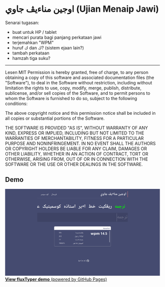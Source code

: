 # اوجين مناءيڤ جاوي (Ujian Menaip Jawi)



Senarai tugasan:
- buat untuk HP / tablet
- mencari purata bagi panjang perkataan jawi
- terjemahkan "WPM"
- huruf ك dan ڬ? (sistem ejaan lain?)
- tambah perkataan
- hamzah tiga suku?


------

Lesen MIT
Permission is hereby granted, free of charge, to any person obtaining a copy
of this software and associated documentation files (the "Software"), to deal
in the Software without restriction, including without limitation the rights
to use, copy, modify, merge, publish, distribute, sublicense, and/or sell
copies of the Software, and to permit persons to whom the Software is
furnished to do so, subject to the following conditions:

The above copyright notice and this permission notice shall be included in all
copies or substantial portions of the Software.

THE SOFTWARE IS PROVIDED "AS IS", WITHOUT WARRANTY OF ANY KIND, EXPRESS OR
IMPLIED, INCLUDING BUT NOT LIMITED TO THE WARRANTIES OF MERCHANTABILITY,
FITNESS FOR A PARTICULAR PURPOSE AND NONINFRINGEMENT. IN NO EVENT SHALL THE
AUTHORS OR COPYRIGHT HOLDERS BE LIABLE FOR ANY CLAIM, DAMAGES OR OTHER
LIABILITY, WHETHER IN AN ACTION OF CONTRACT, TORT OR OTHERWISE, ARISING FROM,
OUT OF OR IN CONNECTION WITH THE SOFTWARE OR THE USE OR OTHER DEALINGS IN THE
SOFTWARE.

## Demo
![Demo Image](/gambar/pratonton.png)
[**View fluxTyper demo** (powered by GitHub Pages)](https://ffffff-base16.github.io/fluxTyper/)
